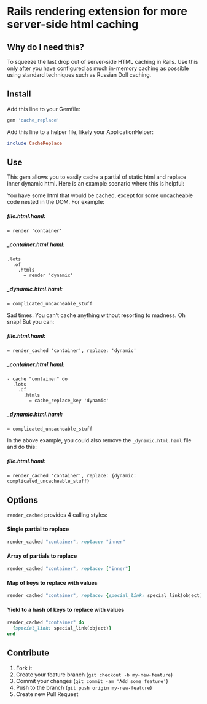 # Rails rendering extension for more server-side html caching

## Why do I need this?

To squeeze the last drop out of server-side HTML caching in Rails. Use this only after you have configured as
much in-memory caching as possible using standard techniques such as Russian Doll caching.

## Install

Add this line to your Gemfile:

```ruby
gem 'cache_replace'
```

Add this line to a helper file, likely your ApplicationHelper:

```ruby
include CacheReplace
```

## Use

This gem allows you to easily cache a partial of static html and replace inner dynamic html. Here is an example
scenario where this is helpful:

You have some html that would be cached, except for some uncacheable code nested in the DOM. For example:

##### file.html.haml:
```haml
= render 'container'
```

##### _container.html.haml:
```haml
.lots
  .of
    .htmls
      = render 'dynamic'
```

##### _dynamic.html.haml:
```haml
= complicated_uncacheable_stuff
```

Sad times. You can't cache anything without resorting to madness. Oh snap! But you can:

##### file.html.haml:
```haml
= render_cached 'container', replace: 'dynamic'
```

##### _container.html.haml:
```haml
- cache "container" do
  .lots
    .of
      .htmls
        = cache_replace_key 'dynamic'
```

##### _dynamic.html.haml:
``` haml
= complicated_uncacheable_stuff
```

In the above example, you could also remove the `_dynamic.html.haml` file and do this:

##### file.html.haml:
```haml
= render_cached 'container', replace: {dynamic: complicated_uncacheable_stuff}
```

## Options

`render_cached` provides 4 calling styles:

#### Single partial to replace

```ruby
render_cached "container", replace: "inner"
```

#### Array of partials to replace
```ruby
render_cached "container", replace: ["inner"]
```

#### Map of keys to replace with values
```ruby
render_cached "container", replace: {special_link: special_link(object)}
```

#### Yield to a hash of keys to replace with values
```ruby
render_cached "container" do
  {special_link: special_link(object)}
end
```

## Contribute

1. Fork it
2. Create your feature branch (`git checkout -b my-new-feature`)
3. Commit your changes (`git commit -am 'Add some feature'`)
4. Push to the branch (`git push origin my-new-feature`)
5. Create new Pull Request
